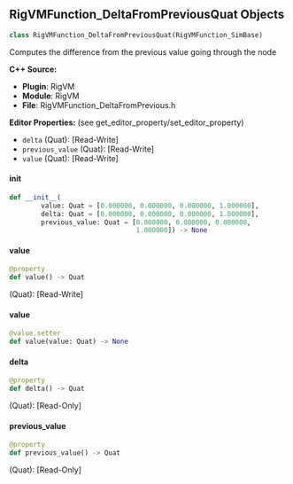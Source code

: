 ## RigVMFunction_DeltaFromPreviousQuat Objects

```python
class RigVMFunction_DeltaFromPreviousQuat(RigVMFunction_SimBase)
```

Computes the difference from the previous value going through the node

**C++ Source:**

- **Plugin**: RigVM
- **Module**: RigVM
- **File**: RigVMFunction_DeltaFromPrevious.h

**Editor Properties:** (see get_editor_property/set_editor_property)

- ``delta`` (Quat):  [Read-Write]
- ``previous_value`` (Quat):  [Read-Write]
- ``value`` (Quat):  [Read-Write]

<a id="unreal.RigVMFunction_DeltaFromPreviousQuat.__init__"></a>

#### __init__

```python
def __init__(
        value: Quat = [0.000000, 0.000000, 0.000000, 1.000000],
        delta: Quat = [0.000000, 0.000000, 0.000000, 1.000000],
        previous_value: Quat = [0.000000, 0.000000, 0.000000,
                                1.000000]) -> None
```

<a id="unreal.RigVMFunction_DeltaFromPreviousQuat.value"></a>

#### value

```python
@property
def value() -> Quat
```

(Quat):  [Read-Write]

<a id="unreal.RigVMFunction_DeltaFromPreviousQuat.value"></a>

#### value

```python
@value.setter
def value(value: Quat) -> None
```

<a id="unreal.RigVMFunction_DeltaFromPreviousQuat.delta"></a>

#### delta

```python
@property
def delta() -> Quat
```

(Quat):  [Read-Only]

<a id="unreal.RigVMFunction_DeltaFromPreviousQuat.previous_value"></a>

#### previous_value

```python
@property
def previous_value() -> Quat
```

(Quat):  [Read-Only]

<a id="unreal.RigUnit_DeltaFromPreviousQuat"></a>